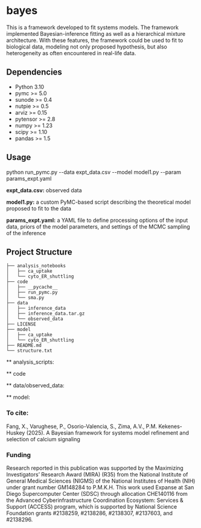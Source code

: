 # bayes

This is a framework developed to fit systems models. The framework implemented Bayesian-inference fitting as well as a hierarchical mixture architecture. With these features, the framework could be used to fit to biological data, modeling not only proposed hypothesis, but also heterogeneity as often encountered in real-life data.

## Dependencies
- Python 3.10
- pymc >= 5.0
- sunode >= 0.4
- nutpie >= 0.5
- arviz >= 0.15
- pytensor >= 2.8
- numpy >= 1.23
- scipy >= 1.10
- pandas >= 1.5

## Usage

python run_pymc.py --data expt_data.csv --model model1.py --param params_expt.yaml

**expt_data.csv:** observed data

**model1.py:** a custom PyMC-based script describing the theoretical model proposed to fit to the data

**params_expt.yaml:** a YAML file to define processing options of the input data, priors of the model parameters, and settings of the MCMC sampling of the inference


## Project Structure

```.
├── analysis_notebooks
│   ├── ca_uptake
│   └── cyto_ER_shuttling
├── code
│   ├── __pycache__
│   ├── run_pymc.py
│   └── sma.py
├── data
│   ├── inference_data
│   ├── inference_data.tar.gz
│   └── observed_data
├── LICENSE
├── model
│   ├── ca_uptake
│   └── cyto_ER_shuttling
├── README.md
└── structure.txt
```



** analysis_scripts:

** code

** data/observed_data:

** model:




### To cite:
Fang, X., Varughese, P., Osorio-Valencia, S., Zima, A.V., P.M. Kekenes-Huskey (2025). A Bayesian framework for systems model refinement and selection of calcium signaling

### Funding
Research reported in this publication was supported by the Maximizing Investigators’ Research Award (MIRA) (R35) from the National Institute of General Medical Sciences (NIGMS) of the National Institutes of Health (NIH) under grant number GM148284 to P.M.K.H. 
This work used Expanse at San Diego Supercomputer Center (SDSC) through allocation CHE140116 from the Advanced Cyberinfrastructure Coordination Ecosystem: Services & Support (ACCESS) program, which is supported by National Science Foundation grants #2138259, #2138286, #2138307, #2137603, and #2138296.





